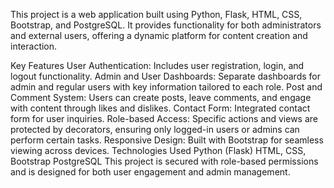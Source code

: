 This project is a web application built using Python, Flask, HTML, CSS, Bootstrap, and PostgreSQL. It provides functionality for both administrators and external users, offering a dynamic platform for content creation and interaction.

Key Features
User Authentication: Includes user registration, login, and logout functionality.
Admin and User Dashboards: Separate dashboards for admin and regular users with key information tailored to each role.
Post and Comment System: Users can create posts, leave comments, and engage with content through likes and dislikes.
Contact Form: Integrated contact form for user inquiries.
Role-based Access: Specific actions and views are protected by decorators, ensuring only logged-in users or admins can perform certain tasks.
Responsive Design: Built with Bootstrap for seamless viewing across devices.
Technologies Used
Python (Flask)
HTML, CSS, Bootstrap
PostgreSQL
This project is secured with role-based permissions and is designed for both user engagement and admin management.
